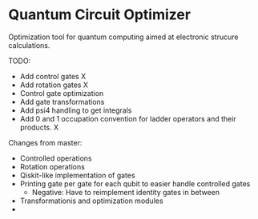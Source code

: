 # Quantum Circuit Optimizer

Optimization tool for quantum computing aimed at electronic strucure calculations.

TODO:
  - Add control gates X
  - Add rotation gates X 
  - Control gate optimization
  - Add gate transformations
  - Add psi4 handling to get integrals
  - Add 0 and 1 occupation convention for ladder operators and their products. X


Changes from master:
  - Controlled operations
  - Rotation operations
  - Qiskit-like implementation of gates
  - Printing gate per gate for each qubit to easier handle controlled gates
    - Negative: Have to reimplement identity gates in between
  - Transformationis and optimization modules
  - 

